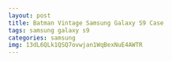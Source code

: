 ```yaml
---
layout: post
title: Batman Vintage Samsung Galaxy S9 Case
tags: samsung galaxy s9
categories: samsung
img: 13dL6QLk1QSQ7ovwjan1WqBexNuE4AWTR
---
```

